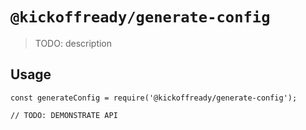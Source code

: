 # `@kickoffready/generate-config`

> TODO: description

## Usage

```
const generateConfig = require('@kickoffready/generate-config');

// TODO: DEMONSTRATE API
```
